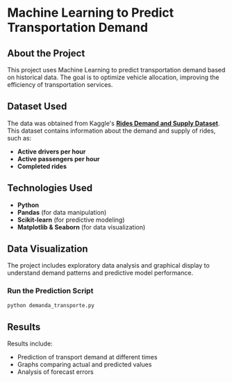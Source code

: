 # Machine Learning to Predict Transportation Demand

## About the Project
This project uses Machine Learning to predict transportation demand based on historical data. The goal is to optimize vehicle allocation, improving the efficiency of transportation services.

## Dataset Used
The data was obtained from Kaggle's **[Rides Demand and Supply Dataset](https://www.kaggle.com/datasets)**. This dataset contains information about the demand and supply of rides, such as:
- **Active drivers per hour**
- **Active passengers per hour**
- **Completed rides**

## Technologies Used
- **Python**
- **Pandas** (for data manipulation)
- **Scikit-learn** (for predictive modeling)
- **Matplotlib & Seaborn** (for data visualization)

## Data Visualization
The project includes exploratory data analysis and graphical display to understand demand patterns and predictive model performance.

### Run the Prediction Script
```bash
python demanda_transporte.py
```

## Results
Results include:
- Prediction of transport demand at different times
- Graphs comparing actual and predicted values
- Analysis of forecast errors

